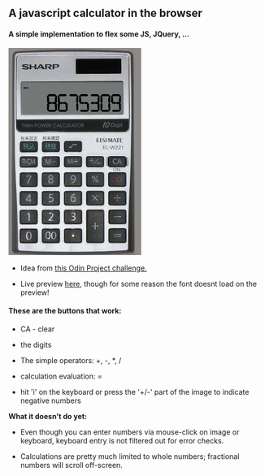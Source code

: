 ## A javascript calculator in the browser

#### A simple implementation to flex some JS, JQuery, ...

![alt text](./img/calc-shot.png "JS-Calculator screen shot")

- Idea from <a href="http://www.theodinproject.com/javascript-and-jquery/on-screen-calculator" target="_blank">this Odin Project challenge.</a>

- Live preview [here](http://htmlpreview.github.io/?https://github.com/afshinator/js-calculator/blob/master/index.html), though for some reason the font doesnt load on the preview!


#### These are the buttons that work:

- CA - clear

- the digits

- The simple operators: +, -, *, /

- calculation evaluation: =

- hit 'i' on the keyboard or press the '+/-' part of the image to indicate negative numbers


**What it doesn't do yet:**

- Even though you can enter numbers via mouse-click on image or keyboard, keyboard entry is not filtered out for error checks.

- Calculations are pretty much limited to whole numbers; fractional numbers will scroll off-screen.


